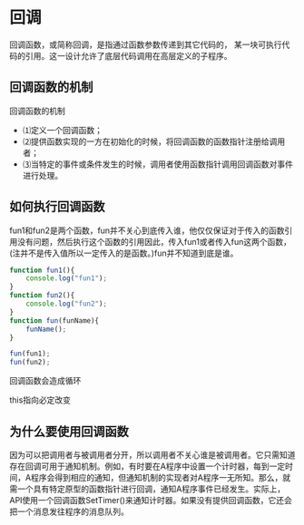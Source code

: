 # 回调

回调函数，或简称回调，是指通过函数参数传递到其它代码的，
某一块可执行代码的引用。这一设计允许了底层代码调用在高层定义的子程序。

## 回调函数的机制

回调函数的机制

- ⑴定义一个回调函数；
- ⑵提供函数实现的一方在初始化的时候，将回调函数的函数指针注册给调用者；
- ⑶当特定的事件或条件发生的时候，调用者使用函数指针调用回调函数对事件进行处理。

## 如何执行回调函数

fun1和fun2是两个函数，fun并不关心到底传入谁，他仅仅保证对于传入的函数引用没有问题，然后执行这个函数的引用因此，传入fun1或者传入fun这两个函数，(注并不是传入值所以一定传入的是函数。)fun并不知道到底是谁。

```js
function fun1(){
    console.log("fun1");
}
function fun2(){
    console.log("fun2");
}
function fun(funName){
    funName();
}

fun(fun1);
fun(fun2);
```

回调函数会造成循环

this指向必定改变

## 为什么要使用回调函数

因为可以把调用者与被调用者分开，所以调用者不关心谁是被调用者。它只需知道存在回调可用于通知机制。例如，有时要在A程序中设置一个计时器，每到一定时间，A程序会得到相应的通知，但通知机制的实现者对A程序一无所知。那么，就需一个具有特定原型的函数指针进行回调，通知A程序事件已经发生。实际上，API使用一个回调函数SetTimer()来通知计时器。如果没有提供回调函数，它还会把一个消息发往程序的消息队列。
